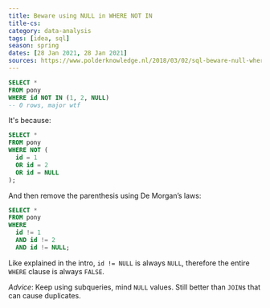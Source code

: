 ```yaml
---
title: Beware using NULL in WHERE NOT IN
title-cs: 
category: data-analysis
tags: [idea, sql]
season: spring
dates: [28 Jan 2021, 28 Jan 2021]
sources: https://www.polderknowledge.nl/2018/03/02/sql-beware-null-where-not/
---
```

 
```sql
SELECT *
FROM pony  
WHERE id NOT IN (1, 2, NULL)
-- 0 rows, major wtf
```
 
It's because:
```sql
SELECT *
FROM pony  
WHERE NOT (  
  id = 1  
  OR id = 2  
  OR id = NULL  
);  
```

And then remove the parenthesis using De Morgan’s laws:

```sql
SELECT *
FROM pony  
WHERE
  id != 1  
  AND id != 2  
  AND id != NULL;  
```
 
Like explained in the intro, `id != NULL` is always `NULL`, therefore the entire `WHERE` clause is always `FALSE`.

*Advice*:
Keep using subqueries, mind `NULL` values. Still better than `JOIN`s that can cause duplicates.